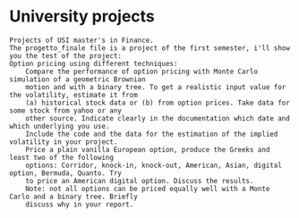 # University projects
    Projects of USI master's in Finance.
    The progetto_finale file is a project of the first semester, i'll show you the test of the project: 
    Option pricing using different techniques:
        Compare the performance of option pricing with Monte Carlo simulation of a geometric Brownian
        motion and with a binary tree. To get a realistic input value for the volatility, estimate it from
        (a) historical stock data or (b) from option prices. Take data for some stock from yahoo or any
        other source. Indicate clearly in the documentation which date and which underlying you use.
        Include the code and the data for the estimation of the implied volatility in your project.
        Price a plain vanilla European option, produce the Greeks and least two of the following
        options: Corridor, knock-in, knock-out, American, Asian, digital option, Bermuda, Quanto. Try
        to price an American digital option. Discuss the results.
        Note: not all options can be priced equally well with a Monte Carlo and a binary tree. Briefly
        discuss why in your report.
